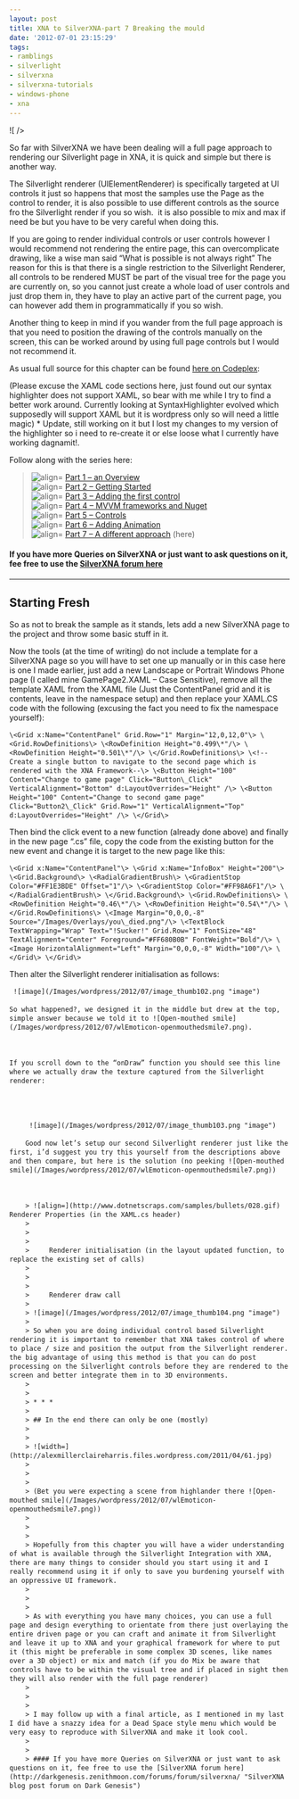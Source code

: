 ```yaml
---
layout: post
title: XNA to SilverXNA-part 7 Breaking the mould
date: '2012-07-01 23:15:29'
tags:
- ramblings
- silverlight
- silverxna
- silverxna-tutorials
- windows-phone
- xna
---
```


![ /></p>
<p>So far with SilverXNA we have been dealing will a full page approach to rendering our Silverlight page in XNA, it is quick and simple but there is another way.</p>
<p>The Silverlight renderer (UIElementRenderer) is specifically targeted at UI controls it just so happens that most the samples use the Page as the control to render, it is also possible to use different controls as the source fro the Silverlight render if you so wish.  it is also possible to mix and max if need be but you have to be very careful when doing this.</p>
<p>If you are going to render individual controls or user controls however I would recommend not rendering the entire page, this can overcomplicate drawing, like a wise man said “What is possible is not always right” <img class=](http://www.fmwf.com/wp-content/uploads/2010/10/breakingthemouldimage.jpg)

The reason for this is that there is a single restriction to the Silverlight Renderer, all controls to be rendered MUST be part of the visual tree for the page you are currently on, so you cannot just create a whole load of user controls and just drop them in, they have to play an active part of the current page, you can however add them in programmatically if you so wish.

Another thing to keep in mind if you wander from the full page approach is that you need to position the drawing of the controls manually on the screen, this can be worked around by using full page controls but I would not recommend it.

As usual full source for this chapter can be found [here on Codeplex](http://bit.ly/pYtDi3):

(Please excuse the XAML code sections here, just found out our syntax highlighter does not support XAML, so bear with me while I try to find a better work around. Currently looking at SyntaxHighlighter evolved which supposedly will support XAML but it is wordpress only so will need a little magic) \* Update, still working on it but I lost my changes to my version of the highlighter so i need to re-create it or else loose what I currently have working dagnamit!.

Follow along with the series here:

> ![align=](http://www.dotnetscraps.com/samples/bullets/025.gif) [Part 1 – an Overview](http://darkgenesis.zenithmoon.com/?p=366)  
> ![align=](http://www.dotnetscraps.com/samples/bullets/025.gif) [Part 2 – Getting Started](http://darkgenesis.zenithmoon.com/?p=386)  
> ![align=](http://www.dotnetscraps.com/samples/bullets/025.gif) [Part 3 – Adding the first control](http://darkgenesis.zenithmoon.com/?p=406)  
> ![align=](http://www.dotnetscraps.com/samples/bullets/025.gif) [Part 4 – MVVM frameworks and Nuget](http://darkgenesis.zenithmoon.com/?p=420)  
> ![align=](http://www.dotnetscraps.com/samples/bullets/025.gif) [Part 5 – Controls](http://darkgenesis.zenithmoon.com/?p=443 "SilverXNA Part 5 - Controls")  
> ![align=](http://www.dotnetscraps.com/samples/bullets/025.gif) [Part 6 – Adding Animation](http://darkgenesis.zenithmoon.com/?p=496 "SilverXNA Part 6 Animation")  
> ![align=](http://www.dotnetscraps.com/samples/bullets/025.gif) [Part 7 – A different approach](http://darkgenesis.zenithmoon.com/?p=505 "SilverXNA Part 7 A different approach") (here)

#### If you have more Queries on SilverXNA or just want to ask questions on it, fee free to use the [SilverXNA forum here](http://darkgenesis.zenithmoon.com/forums/forum/silverxna/ "SilverXNA blog post forum on Dark Genesis")

* * *

## Starting Fresh

So as not to break the sample as it stands, lets add a new SilverXNA page to the project and throw some basic stuff in it.

Now the tools (at the time of writing) do not include a template for a SilverXNA page so you will have to set one up manually or in this case here is one I made earlier, just add a new Landscape or Portrait Windows Phone page (I called mine GamePage2.XAML – Case Sensitive), remove all the template XAML from the XAML file (Just the ContentPanel grid and it is contents, leave in the namespace setup) and then replace your XAML.CS code with the following (excusing the fact you need to fix the namespace yourself):

    \<Grid x:Name="ContentPanel" Grid.Row="1" Margin="12,0,12,0"\> \<Grid.RowDefinitions\> \<RowDefinition Height="0.499\*"/\> \<RowDefinition Height="0.501\*"/\> \</Grid.RowDefinitions\> \<!--Create a single button to navigate to the second page which is rendered with the XNA Framework--\> \<Button Height="100" Content="Change to game page" Click="Button\_Click" VerticalAlignment="Bottom" d:LayoutOverrides="Height" /\> \<Button Height="100" Content="Change to second game page" Click="Button2\_Click" Grid.Row="1" VerticalAlignment="Top" d:LayoutOverrides="Height" /\> \</Grid\>

Then bind the click event to a new function (already done above) and finally in the new page “.cs” file, copy the code from the existing button for the new event and change it is target to the new page like this:

    \<Grid x:Name="ContentPanel"\> \<Grid x:Name="InfoBox" Height="200"\> \<Grid.Background\> \<RadialGradientBrush\> \<GradientStop Color="#FF1E3BDE" Offset="1"/\> \<GradientStop Color="#FF98A6F1"/\> \</RadialGradientBrush\> \</Grid.Background\> \<Grid.RowDefinitions\> \<RowDefinition Height="0.46\*"/\> \<RowDefinition Height="0.54\*"/\> \</Grid.RowDefinitions\> \<Image Margin="0,0,0,-8" Source="/Images/Overlays/you\_died.png"/\> \<TextBlock TextWrapping="Wrap" Text="!Sucker!" Grid.Row="1" FontSize="48" TextAlignment="Center" Foreground="#FF680B0B" FontWeight="Bold"/\> \<Image HorizontalAlignment="Left" Margin="0,0,0,-8" Width="100"/\> \</Grid\> \</Grid\>

Then alter the Silverlight renderer initialisation as follows:

     ![image](/Images/wordpress/2012/07/image_thumb102.png "image")
    
    So what happened?, we designed it in the middle but drew at the top, simple answer because we told it to ![Open-mouthed smile](/Images/wordpress/2012/07/wlEmoticon-openmouthedsmile7.png).
    
    
    
    If you scroll down to the “onDraw” function you should see this line where we actually draw the texture captured from the Silverlight renderer:
    
    
    
    
         ![image](/Images/wordpress/2012/07/image_thumb103.png "image")
        
        Good now let’s setup our second Silverlight renderer just like the first, i’d suggest you try this yourself from the descriptions above and then compare, but here is the solution (no peeking ![Open-mouthed smile](/Images/wordpress/2012/07/wlEmoticon-openmouthedsmile7.png))
        
        
        
        > ![align=](http://www.dotnetscraps.com/samples/bullets/028.gif)    Renderer Properties (in the XAML.cs header)
        > 
        >     
        > 
        >     Renderer initialisation (in the layout updated function, to replace the existing set of calls)
        > 
        >     
        > 
        >     Renderer draw call
        > 
        > ![image](/Images/wordpress/2012/07/image_thumb104.png "image")
        >     
        > So when you are doing individual control based Silverlight rendering it is important to remember that XNA takes control of where to place / size and position the output from the Silverlight renderer.  the big advantage of using this method is that you can do post processing on the Silverlight controls before they are rendered to the screen and better integrate them in to 3D environments.
        >     
        >     
        > * * *
        >     
        > ## In the end there can only be one (mostly)
        >     
        >     
        > ![width=](http://alexmillerclaireharris.files.wordpress.com/2011/04/61.jpg)
        >     
        >     
        >     
        > (Bet you were expecting a scene from highlander there ![Open-mouthed smile](/Images/wordpress/2012/07/wlEmoticon-openmouthedsmile7.png))
        >     
        >     
        >     
        > Hopefully from this chapter you will have a wider understanding of what is available through the Silverlight Integration with XNA, there are many things to consider should you start using it and I really recommend using it if only to save you burdening yourself with an oppressive UI framework.
        >     
        >     
        >     
        > As with everything you have many choices, you can use a full page and design everything to orientate from there just overlaying the entire driven page or you can craft and animate it from Silverlight and leave it up to XNA and your graphical framework for where to put it (this might be preferable in some complex 3D scenes, like names over a 3D object) or mix and match (if you do Mix be aware that controls have to be within the visual tree and if placed in sight then they will also render with the full page renderer)
        >     
        >     
        >     
        > I may follow up with a final article, as I mentioned in my last I did have a snazzy idea for a Dead Space style menu which would be very easy to reproduce with SilverXNA and make it look cool.
        >     
        >     
        > #### If you have more Queries on SilverXNA or just want to ask questions on it, fee free to use the [SilverXNA forum here](http://darkgenesis.zenithmoon.com/forums/forum/silverxna/ "SilverXNA blog post forum on Dark Genesis")
        
    
    
    

